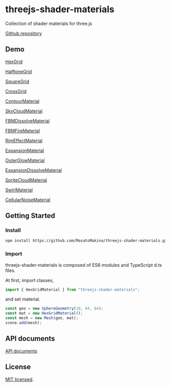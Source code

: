 # threejs-shader-materials

Collection of shader materials for three.js

[Github repository](https://github.com/MasatoMakino/threejs-shader-materials)

## Demo

[HexGrid](https://masatomakino.github.io/threejs-shader-materials/demo/hexGrid)

[HalftoneGrid](https://masatomakino.github.io/threejs-shader-materials/demo/halftoneGrid)

[SquareGrid](https://masatomakino.github.io/threejs-shader-materials/demo/squareGrid)

[CrossGrid](https://masatomakino.github.io/threejs-shader-materials/demo/cross_grid)

[ContourMaterial](https://masatomakino.github.io/threejs-shader-materials/demo/contour)

[SkyCloudMaterial](https://masatomakino.github.io/threejs-shader-materials/demo/skyCloud)

[FBMDissolveMaterial](https://masatomakino.github.io/threejs-shader-materials/demo/fbmDissolve)

[FBMFireMaterial](https://masatomakino.github.io/threejs-shader-materials/demo/fbmFire)

[RimEffectMaterial](https://masatomakino.github.io/threejs-shader-materials/demo/rimEffect)

[ExpansionMaterial](https://masatomakino.github.io/threejs-shader-materials/demo/expansion)

[OuterGlowMaterial](https://masatomakino.github.io/threejs-shader-materials/demo/outerGlow)

[ExpansionDissolveMaterial](https://masatomakino.github.io/threejs-shader-materials/demo/expansion_dissolve)

[SpriteCloudMaterial](https://masatomakino.github.io/threejs-shader-materials/demo/spriteCloud)

[SwirlMaterial](https://masatomakino.github.io/threejs-shader-materials/demo/swirl)

[CellularNoiseMaterial](https://masatomakino.github.io/threejs-shader-materials/demo/cellular)

## Getting Started

### Install

```bash
npm install https://github.com/MasatoMakino/threejs-shader-materials.git --save-dev
```

### Import

threejs-shader-materials is composed of ES6 modules and TypeScript d.ts files.

At first, import classes,

```js
import { HexGridMaterial } from "threejs-shader-materials";
```

and set material.

```js
const geo = new SphereGeometry(10, 64, 64);
const mat = new HexGridMaterial();
const mesh = new Mesh(geo, mat);
scene.add(mesh);
```

## API documents

[API documents](https://masatomakino.github.io/threejs-shader-materials/api/)

## License

[MIT licensed](LICENSE).
